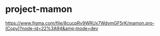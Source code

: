 # project-mamon
https://www.figma.com/file/8cucpRv9WRUx7WdvmGF5rK/mamon.pro-(Copy)?node-id=22%3A94&amp;mode=dev
